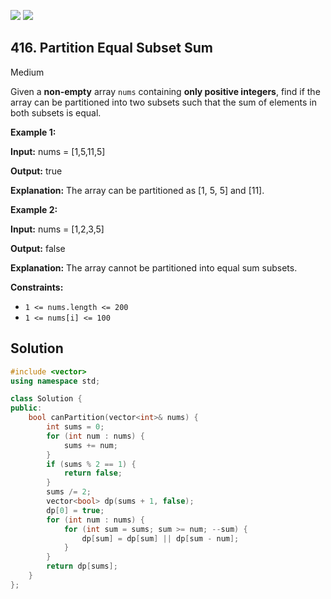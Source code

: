 [![](https://img.shields.io/github/stars/javadev/LeetCode-in-All?label=Stars&style=flat-square)](https://github.com/javadev/LeetCode-in-All)
[![](https://img.shields.io/github/forks/javadev/LeetCode-in-All?label=Fork%20me%20on%20GitHub%20&style=flat-square)](https://github.com/javadev/LeetCode-in-All/fork)

## 416\. Partition Equal Subset Sum

Medium

Given a **non-empty** array `nums` containing **only positive integers**, find if the array can be partitioned into two subsets such that the sum of elements in both subsets is equal.

**Example 1:**

**Input:** nums = [1,5,11,5]

**Output:** true

**Explanation:** The array can be partitioned as [1, 5, 5] and [11]. 

**Example 2:**

**Input:** nums = [1,2,3,5]

**Output:** false

**Explanation:** The array cannot be partitioned into equal sum subsets. 

**Constraints:**

*   `1 <= nums.length <= 200`
*   `1 <= nums[i] <= 100`

## Solution

```cpp
#include <vector>
using namespace std;

class Solution {
public:
    bool canPartition(vector<int>& nums) {
        int sums = 0;
        for (int num : nums) {
            sums += num;
        }
        if (sums % 2 == 1) {
            return false;
        }
        sums /= 2;
        vector<bool> dp(sums + 1, false);
        dp[0] = true;
        for (int num : nums) {
            for (int sum = sums; sum >= num; --sum) {
                dp[sum] = dp[sum] || dp[sum - num];
            }
        }
        return dp[sums];
    }
};
```